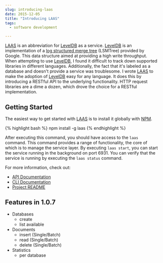 ```yaml
---
slug: introducing-laas
date: 2015-12-05
title: "Introducing LAAS"
tags:
  - software development

---
```


[LAAS][] is an abbreviation for [LevelDB][] as a service.
[LevelDB][] is an implementation of a [log structured merge tree][] (LSMTree) provided by Google.
This data structure aimed at providing a high write throughput.
When attempting to use [LevelDB][], I found it difficult to track down supported libraries in different languages.
Additionally, the fact that it's labeled as a database and doesn't provide a service was troublesome.
I wrote [LAAS][] to make the adoption of [LevelDB][] easy for any language.
It does this by introducing a RESTful API to the underlying functionality.
HTTP request libraries are a dime a dozen, which drove the choice for a RESTful implementation.

<!--more-->

## Getting Started

The easiest way to get started with [LAAS][] is to install it globally with [NPM][].

{% highlight bash %}
npm install -g laas
{% endhighlight %}

After executing this command, you should have access to the `laas` command.
This command provides a range of functionality, the core of which is to manage the service layer.
By executing `laas start`, you can start the service running in the background on port 6931.
You can verify that the service is running by executing the `laas status` command.

For more information, check out:

* [API Documentation][]
* [CLI Documentation][]
* [Project README][]

## Features in 1.0.7

* Databases
  * create
  * list available
* Documents
  * insert (Single/Batch)
  * read (Single/Batch)
  * delete (Single/Batch)
* Statistics
  * per database

  
[LAAS]: https://github.com/jpitz/laas
[LevelDB]: http://leveldb.org/
[log structured merge tree]: https://en.wikipedia.org/wiki/Log-structured_merge-tree
[NPM]: https://docs.npmjs.com/getting-started/installing-node
[API Documentation]: https://github.com/jpitz/laas/blob/master/docs/api-docs.md
[CLI Documentation]: https://github.com/jpitz/laas/blob/master/docs/cli-docs.md
[Project README]: https://github.com/jpitz/laas/blob/master/README.md
